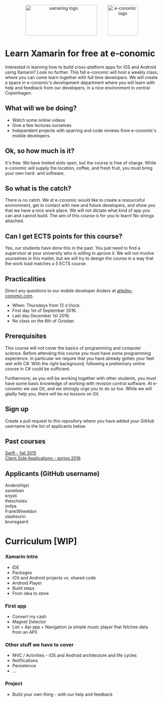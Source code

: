<!-- ![Xamarin logo]() -->
<p align="center">
<img width="235" height="100" src="https://raw.githubusercontent.com/e-conomic/xamarin-course/master/xamarin_logo.png" alt="xamaring logo">
&nbsp;
&nbsp;
&nbsp;
&nbsp;
<img width="100" height="100" src="http://ordrestyring.dk/wp-content/uploads/2015/05/e-conomic_ny.jpg" alt="e-conomic logo">
</p>

# Learn Xamarin for free at e-conomic

Interested in learning how to build cross-platform apps for iOS and Android using Xamarin?  Look no further. This fall e-conomic will host a weekly class, where you can come learn together with full time developers. We will create a space in e-conomic's development department where you will learn with help and feedback from our developers, in a nice environment in central Copenhagen.

## What will we be doing? 
* Watch some online videos
* Give a few lectures ourselves
* Independent projects with sparring and code reviews from e-conomic's mobile developers.

## Ok, so how much is it?
It's free. We have limited slots open, but the course is free of charge. While e-conomic will supply the location, coffee, and fresh fruit, you must bring your own hard- and software.

## So what is the catch?
There is no catch. We at e-conomic would like to create a resourceful environment, get in contact with new and future developers, and show you that we have a nice work place. We will not dictate what kind of app you can and cannot build. The aim of this course is for you to learn! No strings attached.

## Can I get ECTS points for this course?
Yes, our students have done this in the past. You just need to find a supervisor at your university who is willing to aprove it. We will not involve yourselves in this matter, but we will try to design the course in a way that the work load matches a 5 ECTS course.

## Practicalities
Direct any questions to our mobile developer Anders at ahk@e-conomic.com.  

* When: Thursdays from 12 o'clock.
* First day 1st of September 2016. 
* Last day December 1st 2016.   
* No class on the 6th of October.

## Prerequisites
This course will not cover the basics of programming and computer science. Before attending this course you must have some programming experience. In particular we require that you have already gotten your feet wet with C#. With the right background, following a preliminary online course in C# could be sufficient.

Furthermore, as you will be working together with other students, you must have some basic knowledge of working with revision control software. At e-conomic we use Git, and we strongly urge you to do so too. While we will gladly help you, there will be no lessons on Git.

## Sign up
Create a pull request to this repository where you have added your GitHub username to the list of applicants below.

## Past courses
[Swift - fall 2015](https://github.com/e-conomic/swift-course)   
[Client Side Applications - spring 2016](https://github.com/e-conomic/client-side-application-course)

## Applicants (GitHub username)
AndersHqst    
ssnielsen   
knysti   
thescholes   
imfpa   
FrankWheeldon   
slashsorin   
brunsgaard

# Curriculum [WIP]
    
### Xamarin intro
* IDE
* Packages
* iOS and Android projects vs. shared code
* Android Player
* Build steps
* From idea to store

### First app
* Convert my cash
* Magnet Detector
* List + Api app + Navigation (a simple music player that fetches data from an API)
    
### Other stuff we have to cover
* MVC / Activities - iOS and Android architecture and life cycles
* Notifications
* Persistence
* ...

### Project
* Build your own thing - with our help and feedback

